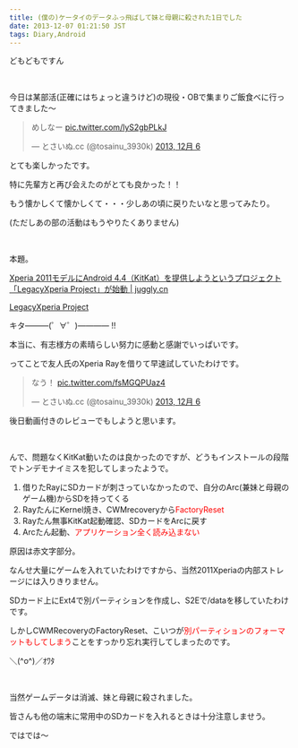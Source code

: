 ```yaml
---
title: (僕の)ケータイのデータふっ飛ばして妹と母親に殺された1日でした
date: 2013-12-07 01:21:50 JST
tags: Diary,Android
---
```

どもどもですん

&nbsp;

今日は某部活(正確にはちょっと違うけど)の現役・OBで集まりご飯食べに行ってきました〜

<blockquote class="twitter-tweet" lang="ja"><p>めしなー <a href="http://t.co/lyS2gbPLkJ">pic.twitter.com/lyS2gbPLkJ</a></p>&mdash; とさいぬ.cc (@tosainu_3930k) <a href="https://twitter.com/tosainu_3930k/statuses/408916055990353920">2013, 12月 6</a></blockquote>
<script async src="//platform.twitter.com/widgets.js" charset="utf-8"></script>

とても楽しかったです。

特に先輩方と再び会えたのがとても良かった！！

もう懐かしくて懐かしくて・・・少しあの頃に戻りたいなと思ってみたり。

(ただしあの部の活動はもうやりたくありません)

&nbsp;

本題。

<a href="http://juggly.cn/archives/101440.html">Xperia 2011モデルにAndroid 4.4（KitKat）を提供しようというプロジェクト「LegacyXperia Project」が始動 | juggly.cn</a>

<a href="http://legacyxperia.github.io/">LegacyXperia Project</a>

<span class="fontsize7">キタ———(゜∀゜)———— !!</span>

本当に、有志様方の素晴らしい努力に感動と感謝でいっぱいです。

ってことで友人氏のXperia Rayを借りて早速試していたわけです。

<blockquote class="twitter-tweet" lang="ja"><p>なう！ <a href="http://t.co/fsMGQPUaz4">pic.twitter.com/fsMGQPUaz4</a></p>&mdash; とさいぬ.cc (@tosainu_3930k) <a href="https://twitter.com/tosainu_3930k/statuses/408844229184479232">2013, 12月 6</a></blockquote>
<script async src="//platform.twitter.com/widgets.js" charset="utf-8"></script>

後日動画付きのレビューでもしようと思います。

&nbsp;

んで、問題なくKitKat動いたのは良かったのですが、どうもインストールの段階でトンデモナイミスを犯してしまったようで。

1. 借りたRayにSDカードが刺さっていなかったので、自分のArc(兼妹と母親のゲーム機)からSDを持ってくる
2. RayたんにKernel焼き、CWMrecoveryから<span style="color:red;">FactoryReset</span>
3. Rayたん無事KitKat起動確認、SDカードをArcに戻す
4. Arcたん起動、<span style="color:red;">アプリケーション全く読み込まない</span>

原因は赤文字部分。

なんせ大量にゲームを入れていたわけですから、当然2011Xperiaの内部ストレージには入りきりません。

SDカード上にExt4で別パーティションを作成し、S2Eで/dataを移していたわけです。

しかしCWMRecoveryのFactoryReset、こいつが<span style="color:red;">別パーティションのフォーマットもしてしまう</span>ことをすっかり忘れ実行してしまったのです。

<span class="fontsize7">＼(^o^)／ｵﾜﾀ</span>

&nbsp;

当然ゲームデータは消滅、妹と母親に殺されました。

皆さんも他の端末に常用中のSDカードを入れるときは十分注意しませう。

ではでは〜